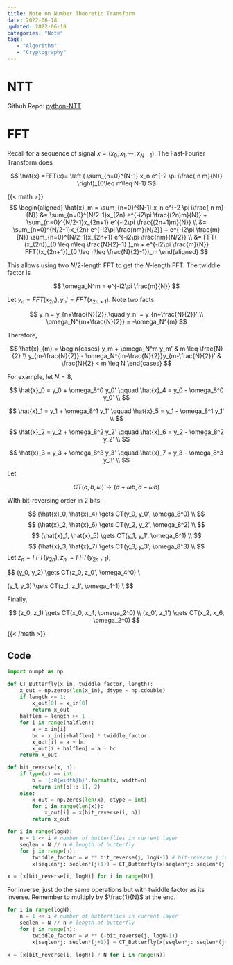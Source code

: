 ```yaml
---
title: Note on Number Theoretic Transform
date: 2022-06-18
updated: 2022-06-18
categories: "Note"
tags: 
   - "Algorithm"
   - "Cryptography"
---
```



# NTT

Github Repo: [python-NTT](https://github.com/kengyuchen/python-NTT.git)

# FFT

Recall for a sequence of signal $x=(x_0, x_1,\cdots,x_{N-1})$. The Fast-Fourier Transform does

$$
\hat{x} =FFT(x)= \left ( \sum_{n=0}^{N-1} x_n e^{-2 \pi i\frac{ n m}{N}} \right)_{0\leq m\leq N-1}
$$

{{< math >}}
$$
\begin{aligned}
\hat{x}_m = \sum_{n=0}^{N-1} x_n e^{-2 \pi i\frac{ n m}{N}}
&= \sum_{n=0}^{N/2-1}x_{2n} e^{-i2\pi \frac{(2n)m}{N}} + \sum_{n=0}^{N/2-1}x_{2n+1} e^{-i2\pi \frac{(2n+1)m}{N}} \\
&= \sum_{n=0}^{N/2-1}x_{2n} e^{-i2\pi \frac{nm}{N/2}} + e^{-i2\pi \frac{m}{N}} \sum_{n=0}^{N/2-1}x_{2n+1} e^{-i2\pi \frac{nm}{N/2}} \\
&= FFT( (x_{2n})_{0 \leq n\leq \frac{N}{2}-1} )_m + e^{-i2\pi \frac{m}{N}} FFT((x_{2n+1})_{0 \leq n\leq \frac{N}{2}-1})_m
\end{aligned}
$$

This allows using two $N/2$-length FFT to get the $N$-length FFT. The twiddle factor is


$$
\omega_N^m = e^{-i2\pi \frac{m}{N}}
$$


Let $y_n = FFT(x_{2n} ), y_n' = FFT(x_{2n+1} )$. Note two facts:

$$
y_n = y_{n+\frac{N}{2}},\quad y_n' = y_{n+\frac{N}{2}}' \\
\omega_N^{m+\frac{N}{2}} = -\omega_N^{m}
$$

Therefore,


$$
\hat{x}_{m} =
\begin{cases}
y_m + \omega_N^m y_m' & m \leq \frac{N}{2} \\
y_{m-\frac{N}{2}} - \omega_N^{m-\frac{N}{2}}y_{m-\frac{N}{2}}' & \frac{N}{2} < m \leq N
\end{cases}
$$

For example, let $N=8$,

$$
\hat{x}_0 = y_0 + \omega_8^0 y_0' \qquad \hat{x}_4 = y_0 - \omega_8^0 y_0' \\
$$

$$
\hat{x}_1 = y_1 + \omega_8^1 y_1' \qquad \hat{x}_5 = y_1 - \omega_8^1 y_1' \\
$$

$$
\hat{x}_2 = y_2 + \omega_8^2 y_2' \qquad \hat{x}_6 = y_2 - \omega_8^2 y_2' \\
$$

$$
\hat{x}_3 = y_3 + \omega_8^3 y_3' \qquad \hat{x}_7 = y_3 - \omega_8^3 y_3' \\
$$


Let 

$$
CT(a, b, \omega) \to (a + \omega b, a - \omega b)
$$

WIth bit-reversing order in 2 bits:

$$
(\hat{x}_0, \hat{x}_4) \gets CT(y_0, y_0', \omega_8^0) \\
$$
$$
(\hat{x}_2, \hat{x}_6) \gets CT(y_2, y_2', \omega_8^2) \\
$$
$$
(\hat{x}_1, \hat{x}_5) \gets CT(y_1, y_1', \omega_8^1) \\
$$
$$
(\hat{x}_3, \hat{x}_7) \gets CT(y_3, y_3', \omega_8^3) \\
$$
Let $z_n = FFT(y_{2n} ), z_n' = FFT(y_{2n+1} )$,

$$
(y_0, y_2) \gets CT(z_0, z_0', \omega_4^0) \\

(y_1, y_3) \gets CT(z_1, z_1', \omega_4^1) \\
$$

Finally,

$$
(z_0, z_1) \gets CT(x_0, x_4, \omega_2^0) \\
(z_0', z_1') \gets CT(x_2, x_6, \omega_2^0)
$$

{{< /math >}}

## Code

```python
import numpt as np

def CT_Butterfly(x_in, twiddle_factor, length):
	x_out = np.zeros(len(x_in), dtype = np.cdouble)
	if length <= 1:
		x_out[0] = x_in[0]
		return x_out
	halflen = length >> 1
	for i in range(halflen):
		a = x_in[i]
		bc = x_in[i+halflen] * twiddle_factor
		x_out[i] = a + bc
		x_out[i + halflen] = a - bc
	return x_out

def bit_reverse(x, n):
	if type(x) == int:
		b = '{:0{width}b}'.format(x, width=n)
		return int(b[::-1], 2)
	else:
		x_out = np.zeros(len(x), dtype = int)
		for i in range(len(x)):
			x_out[i] = x[bit_reverse(i, n)]
		return x_out
```

```python
for i in range(logN):
	n = 1 << i # number of butterflies in current layer
	seqlen = N // n # length of butterfly
	for j in range(n):
		twiddle_factor = w ** bit_reverse(j, logN-1) # bit-reverse j in N/2 bits
		x[seqlen*j: seqlen*(j+1)] = CT_Butterfly(x[seqlen*j: seqlen*(j+1)], twiddle_factor, seqlen)

x = [x[bit_reverse(i, logN)] for i in range(N)]
```

For inverse, just do the same operations but with twiddle factor as its inverse. Remember to multiply by $\frac{1}{N}$ at the end.

```python
for i in range(logN):
	n = 1 << i # number of butterflies in current layer
	seqlen = N // n # length of butterfly
	for j in range(n):
		twiddle_factor = w ** (-bit_reverse(j, logN-1))
		x[seqlen*j: seqlen*(j+1)] = CT_Butterfly(x[seqlen*j: seqlen*(j+1)], twiddle_factor, seqlen)

x = [x[bit_reverse(i, logN)] / N for i in range(N)]
```